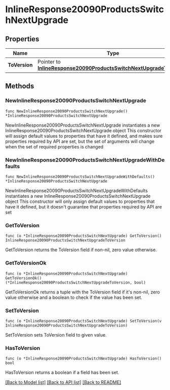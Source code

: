 # InlineResponse20090ProductsSwitchNextUpgrade

## Properties

Name | Type | Description | Notes
------------ | ------------- | ------------- | -------------
**ToVersion** | Pointer to [**InlineResponse20090ProductsSwitchNextUpgradeToVersion**](InlineResponse20090ProductsSwitchNextUpgradeToVersion.md) |  | [optional] 

## Methods

### NewInlineResponse20090ProductsSwitchNextUpgrade

`func NewInlineResponse20090ProductsSwitchNextUpgrade() *InlineResponse20090ProductsSwitchNextUpgrade`

NewInlineResponse20090ProductsSwitchNextUpgrade instantiates a new InlineResponse20090ProductsSwitchNextUpgrade object
This constructor will assign default values to properties that have it defined,
and makes sure properties required by API are set, but the set of arguments
will change when the set of required properties is changed

### NewInlineResponse20090ProductsSwitchNextUpgradeWithDefaults

`func NewInlineResponse20090ProductsSwitchNextUpgradeWithDefaults() *InlineResponse20090ProductsSwitchNextUpgrade`

NewInlineResponse20090ProductsSwitchNextUpgradeWithDefaults instantiates a new InlineResponse20090ProductsSwitchNextUpgrade object
This constructor will only assign default values to properties that have it defined,
but it doesn't guarantee that properties required by API are set

### GetToVersion

`func (o *InlineResponse20090ProductsSwitchNextUpgrade) GetToVersion() InlineResponse20090ProductsSwitchNextUpgradeToVersion`

GetToVersion returns the ToVersion field if non-nil, zero value otherwise.

### GetToVersionOk

`func (o *InlineResponse20090ProductsSwitchNextUpgrade) GetToVersionOk() (*InlineResponse20090ProductsSwitchNextUpgradeToVersion, bool)`

GetToVersionOk returns a tuple with the ToVersion field if it's non-nil, zero value otherwise
and a boolean to check if the value has been set.

### SetToVersion

`func (o *InlineResponse20090ProductsSwitchNextUpgrade) SetToVersion(v InlineResponse20090ProductsSwitchNextUpgradeToVersion)`

SetToVersion sets ToVersion field to given value.

### HasToVersion

`func (o *InlineResponse20090ProductsSwitchNextUpgrade) HasToVersion() bool`

HasToVersion returns a boolean if a field has been set.


[[Back to Model list]](../README.md#documentation-for-models) [[Back to API list]](../README.md#documentation-for-api-endpoints) [[Back to README]](../README.md)


